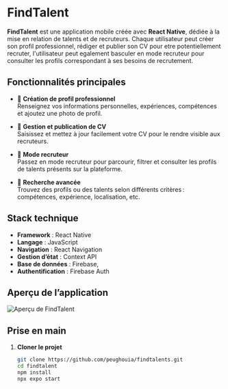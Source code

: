 # FindTalent

**FindTalent** est une application mobile créée avec **React Native**, dédiée à la mise en relation de talents et de recruteurs. Chaque utilisateur peut créer son profil professionnel, rédiger et publier son CV pour etre potentiellement recruter, l'utilisateur peut egalement basculer en mode recruteur pour consulter les profils correspondant à ses besoins de recrutement.

## Fonctionnalités principales

- 👤 **Création de profil professionnel**  
  Renseignez vos informations personnelles, expériences, compétences et ajoutez une photo de profil.

- 📄 **Gestion et publication de CV**  
  Saisissez et mettez à jour facilement votre CV pour le rendre visible aux recruteurs.

- 🔄 **Mode recruteur**  
  Passez en mode recruteur pour parcourir, filtrer et consulter les profils de talents présents sur la plateforme.

- 🔎 **Recherche avancée**  
  Trouvez des profils ou des talents selon différents critères : compétences, expérience, localisation, etc.

## Stack technique

- **Framework** : React Native
- **Langage** : JavaScript
- **Navigation** : React Navigation
- **Gestion d’état** : Context API
- **Base de données** : Firebase,
- **Authentification** : Firebase Auth

## Aperçu de l’application

![Aperçu de FindTalent](screenshot.png)

## Prise en main

1. **Cloner le projet**
   ```sh
   git clone https://github.com/peughouia/findtalents.git
   cd findtalent
   npm install
   npx expo start
